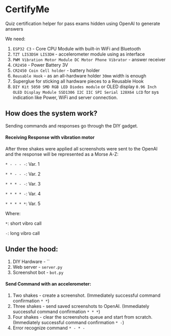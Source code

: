 # CertifyMe
Quiz certification helper for pass exams hidden using OpenAI to generate answers

We need:
1. `ESP32 C3` - Core CPU Module with built-in WiFi and Bluetooth
2. `TZT LIS3DSH LIS3DH` - accelerometer module using as interface
3. `PWM Vibration Motor Module DC Motor Phone Vibrator` - answer receiver
4. `CR2450` - Power Battery 3V
5. `CR2450 Coin Cell holder` - battery holder
6. `Reusable Hook` - as an all-hardware holder `30mm` width is enough
7. Superglue for sticking all hardware pieces to a Reusable Hook
8. `DIY Kit 5050 SMD RGB LED Diodes module` or OLED display `0.96 Inch OLED Display Module SSD1306 I2C IIC SPI Serial 128X64 LCD` for sys indication like Power, WiFi and server connection.

## How does the system work?
Sending commands and responses go through the DIY gadget. 

#### Receiving Response with vibration motor
After three shakes were applied all screenshots were sent to the OpenAI and the response will be represented as a Morse A-Z:

`* - - - -`: Var. 1

`* * - - -`: Var. 2

`* * * - -`: Var. 3

`* * * * -`: Var. 4

`* * * * *`: Var. 5

Where: 

`*`: short vibro call

`-`: long vibro call


## Under the hood:
1. DIY Hardware - ``
2. Web server - `server.py`
3. Screenshot bot - `bot.py`


#### Send Command with an accelerometer:
1. Two shakes - create a screenshot. (Immediately successful command confirmation `* *`)
2. Three shakes - send saved screenshots to OpenAI. (Immediately successful command confirmation `* * *`)
3. Four shakes - clear the screenshots queue and start from scratch. (Immediately successful command confirmation `* -`)
4. Error recognize command `* - * -`

